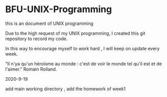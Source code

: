 # BFU-UNIX-Programming
this is an document of UNIX programming 

Due to the high request of my UNIX programming, I created this git repository to record my code.

In this way to encourage myself to work hard , I will keep on update every week.

"Il n'ya qu'un héroïsme au monde : c'est de voir le monde tel qu'il est et de l'aimer." Romain Rolland.

2020-9-19

add main working directory , add the homework of week1
